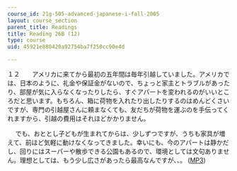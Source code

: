 ```yaml
---
course_id: 21g-505-advanced-japanese-i-fall-2005
layout: course_section
parent_title: Readings
title: Reading 26B (12)
type: course
uid: 45921e880420a92754ba7f250cc90e4d

---
```


１２　　アメリカに来てから最初の五年間は毎年引越していました。アメリカでは、日本のように、礼金や保証金がないので、ちょっと家主とトラブルがあったり、部屋が気に入らなくなったりしたら、すぐアパートを変われるのがいいところだと思います。もちろん、箱に荷物を入れたり出したりするのはめんどくさい ですが、専門の引越屋さんに頼まなくても、友だちが荷物を運ぶのを手伝ってくれますから、引越の費用はそれほどかかりません。

　 でも、おととし子どもが生まれてからは、少しずつですが、うちも家具が増えて、前ほど気軽に動けなくなってきました。幸いにも、今のアパートは静かだし、回りにはスーパーや散歩できる公園もあるので、環境としては文句ありません。理想としては、もう少し広さがあったら最高なんですが、、。 ([MP3](/ans7870/21f/21f.505/f05/audio/Lesson26B-12.mp3))